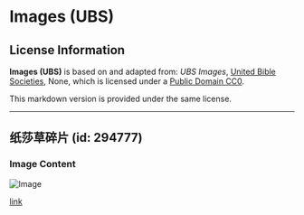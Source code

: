 # Images (UBS)

## License Information

**Images (UBS)** is based on and adapted from: _UBS Images_, [United Bible Societies](https://unitedbiblesocieties.org/), None, which is licensed under a [Public Domain CC0](https://creativecommons.org/public-domain/cc0/).

This markdown version is provided under the same license.



--------------------------------

## 纸莎草碎片 (id: 294777)

### Image Content

![Image](https://cdn.aquifer.bible/aquifer-content/resources/Media/WEB-0623_papyrus_fragment.jpg)

[link](https://cdn.aquifer.bible/aquifer-content/resources/Media/WEB-0623_papyrus_fragment.jpg)


